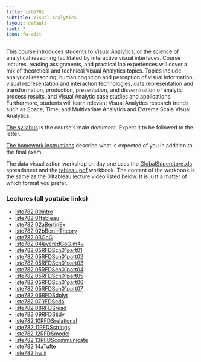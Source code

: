 ```yaml
---
title: iste782
subtitle: Visual Analytics
layout: default
rank: 7
icon: fa-edit
---
```


This course introduces students to Visual Analytics, or the science of analytical reasoning facilitated by interactive visual interfaces. Course lectures, reading assignments, and practical lab experiences will cover a mix of theoretical and technical Visual Analytics topics. Topics include analytical reasoning, human cognition and perception of visual information, visual representation and interaction technologies, data representation and transformation, production, presentation, and dissemination of analytic process results, and Visual Analytic case studies and applications. Furthermore, students will learn relevant Visual Analytics research trends such as Space, Time, and Multivariate Analytics and Extreme Scale Visual Analytics.

[The syllabus](/assets/iste782syllabus.pdf) is the course's main document. Expect it to be followed to the letter.

[The homework instructions](/assets/iste782hwInstr.pdf) describe what is expected of you in addition to the final exam.

The data visualization workshop on day one uses the
[GlobalSuperstore.xls](/assets/GlobalSuperstore.xls) spreadsheet and the
[tableau.pdf](/assets/tableau.pdf) workbook. The content of the workbook is the same as the 01tableau lecture video listed below. It is just a matter of which format you prefer.

### Lectures (all youtube links)

- [iste782 00intro](https://youtu.be/P06eaRV1a-4)
- [iste782 01tableau](https://youtu.be/iST3Nqb8cHA)
- [iste782 02aBertinEx](https://youtu.be/bRcSxDcZI6M)
- [iste782 02bBertinTheory](https://youtu.be/eMhVjCJo8Lg)
- [iste782 03GoG](https://youtu.be/q5Izci8Nj9Q)
- [iste782 04layeredGoG.m4v](https://youtu.be/kQh82qh9L4k)
- [iste782 05RFDSch01part01](https://youtu.be/80KYG_hNUAI)
- [iste782 05RFDSch01part02](https://youtu.be/R1wZUto0fos)
- [iste782 05RFDSch01part03](https://youtu.be/MlcRTTInb0k)
- [iste782 05RFDSch01part04](https://youtu.be/vopHe3nxri0)
- [iste782 05RFDSch01part05](https://youtu.be/haoUeDr56uQ)
- [iste782 05RFDSch01part06](https://youtu.be/ocn27KhcaVQ)
- [iste782 05RFDSch01part07](https://youtu.be/lWMVuYzS94I)
- [iste782 06RFDSdplyr](https://youtu.be/954GtGOol4I)
- [iste782 07RFDSeda](https://youtu.be/Oy260M34fMU)
- [iste782 08RFDSread](https://youtu.be/Ny6iN0wZcmg)
- [iste782 09RFDStidy](https://youtu.be/m8oLP63zOAs)
- [iste782 10RFDSrelational](https://youtu.be/z-FEw867gN4)
- [iste782 11RFDSstrings](https://youtu.be/wocmvPZRc2Q)
- [iste782 12RFDSmodel](https://youtu.be/35TAERRc9qA)
- [iste782 13RFDScommunicate](https://youtu.be/t2iCjxwDNog)
- [iste782 14aTufte](https://youtu.be/lgs8WBX5ZoE)
- [iste782 hw ii](https://youtu.be/xZRqqjPqMlc)
